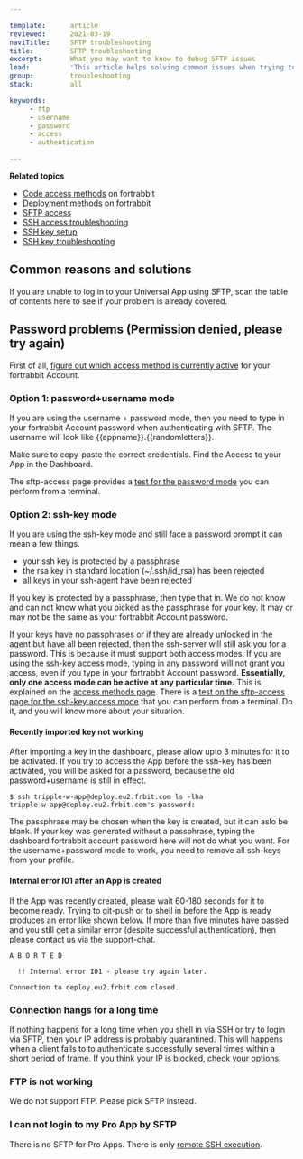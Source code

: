 ```yaml
---

template:      article
reviewed:      2021-03-19
naviTitle:     SFTP troubleshooting
title:         SFTP troubleshooting
excerpt:       What you may want to know to debug SFTP issues
lead:          'This article helps solving common issues when trying to connect by SFTP to on an App hosted on fortrabbit.'
group:         troubleshooting
stack:         all

keywords:
     - ftp
     - username
     - password
     - access
     - authentication

---
```


**Related topics**

- [Code access methods](/access-methods) on fortrabbit
- [Deployment methods](/deployment-methods) on fortrabbit
- [SFTP access](/sftp-uni)
- [SSH access troubleshooting](/ssh-troubleshooting)
- [SSH key setup](ssh-keys)
- [SSH key troubleshooting](/ssh-key-troubleshooting)


## Common reasons and solutions

If you are unable to log in to your Universal App using SFTP, scan the table of contents here to see if your problem is already covered.


## Password problems (Permission denied, please try again)

First of all, [figure out which access method is currently active](access-methods#toc-available-authentication-methods) for your fortrabbit Account.


### Option 1: **password+username mode**

If you are using the username + password mode, then you need to type in your fortrabbit Account password when authenticating with SFTP. The username will look like {{appname}}.{{randomletters}}. 

Make sure to copy-paste the correct credentials. Find the Access to your App in the Dashboard.

The sftp-access page provides a [test for the password mode](sftp-uni#toc-verify-username-password-mode) you can perform from a terminal.


### Option 2: **ssh-key mode**

If you are using the ssh-key mode and still face a password prompt it can mean a few things.

- your ssh key is protected by a passphrase
- the rsa key in standard location (~/.ssh/id_rsa) has been rejected
- all keys in your ssh-agent have been rejected

If you key is protected by a passphrase, then type that in.
We do not know and can not know what you picked as the passphrase for your key.
It may or may not be the same as your fortrabbit Account password.

If your keys have no passphrases or if they are already unlocked in the agent but have all been rejected, then the ssh-server will still ask you for a password.
This is because it must support both access modes. If you are using the ssh-key access mode, typing in any password will not grant you access, even if you type in your fortrabbit Account password.
**Essentially, only one access mode can be active at any particular time.** This is explained on the [access methods page](access-methods).
There is a [test on the sftp-access page for the ssh-key access mode](sftp-uni#toc-verify-ssh-key-mode) that you can perform from a terminal.
Do it, and you will know more about your situation.


#### Recently imported key not working

After importing a key in the dashboard, please allow upto 3 minutes for it to be activated. If you try to access the App before the ssh-key has been activated, you will be asked for a password, because the old password+username is still in effect.

    $ ssh tripple-w-app@deploy.eu2.frbit.com ls -lha
    tripple-w-app@deploy.eu2.frbit.com's password:

The passphrase may be chosen when the key is created, but it can aslo be blank. If your key was generated without a passphrase, typing the dashboard fortrabbit account password here will not do what you want.  For the username+password mode to work, you need to remove all ssh-keys from your profile.



#### Internal error I01 after an App is created

If the App was recently created, please wait 60-180 seconds for it to become ready.
Trying to git-push or to shell in before the App is ready produces an error like shown below.
If more than five minutes have passed and you still get a similar error (despite
successful authentication), then please contact us via the support-chat.

    A B O R T E D

      !! Internal error I01 - please try again later.

    Connection to deploy.eu2.frbit.com closed.

### Connection hangs for a long time

If nothing happens for a long time when you shell in via SSH or try to login via SFTP,
then your IP address is probably quarantined.
This will happens when a client fails to to authenticate successfully several times within
a short period of frame.  If you think your IP is blocked, [check your options](denylist).

### FTP is not working

We do not support FTP. Please pick SFTP instead.

### I can not login to my Pro App by SFTP

There is no SFTP for Pro Apps. There is only [remote SSH execution](/remote-ssh-execution-pro).



